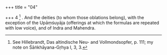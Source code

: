 +++
title = "04"

+++
4 [^2] . And the deities (to whom those oblations belong), with the exception of the Upāṃśuyāja (offerings at which the formulas are repeated with low voice), and of Indra and Mahendra.


[^2]:  See Hillebrandt, Das altindische Neu- and Vollmondsopfer, p. 111; my note on Śāṅkhāyana-Gṛhya I, 3, 3.
